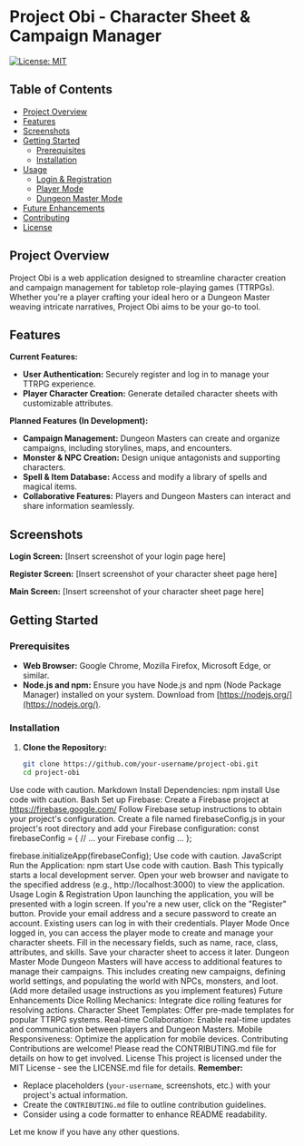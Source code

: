 # Project Obi -  Character Sheet & Campaign Manager

[![License: MIT](https://img.shields.io/badge/License-MIT-yellow.svg)](https://opensource.org/licenses/MIT) 

## Table of Contents 
* [Project Overview](#project-overview)
* [Features](#features)
* [Screenshots](#screenshots)
* [Getting Started](#getting-started)
    * [Prerequisites](#prerequisites)
    * [Installation](#installation)
* [Usage](#usage)
    * [Login & Registration](#login--registration)
    * [Player Mode](#player-mode)
    * [Dungeon Master Mode](#dungeon-master-mode) 
* [Future Enhancements](#future-enhancements)
* [Contributing](#contributing)
* [License](#license)

## Project Overview
Project Obi is a web application designed to streamline character creation and campaign management for tabletop role-playing games (TTRPGs). Whether you're a player crafting your ideal hero or a Dungeon Master weaving intricate narratives, Project Obi aims to be your go-to tool.

## Features
**Current Features:**
* **User Authentication:** Securely register and log in to manage your TTRPG experience.
* **Player Character Creation:** Generate detailed character sheets with customizable attributes.

**Planned Features (In Development):**
* **Campaign Management:**  Dungeon Masters can create and organize campaigns, including storylines, maps, and encounters.
* **Monster & NPC Creation:**  Design unique antagonists and supporting characters.
* **Spell & Item Database:**  Access and modify a library of spells and magical items.
* **Collaborative Features:** Players and Dungeon Masters can interact and share information seamlessly.

## Screenshots
**Login Screen:**
[Insert screenshot of your login page here]

**Register Screen:**
[Insert screenshot of your character sheet page here]

**Main Screen:**
[Insert screenshot of your character sheet page here]

## Getting Started 

### Prerequisites
* **Web Browser:** Google Chrome, Mozilla Firefox, Microsoft Edge, or similar.
* **Node.js and npm:**  Ensure you have Node.js and npm (Node Package Manager) installed on your system. Download from [https://nodejs.org/](https://nodejs.org/).

### Installation
1. **Clone the Repository:**
   ```bash
   git clone https://github.com/your-username/project-obi.git
   cd project-obi
Use code with caution.
Markdown
Install Dependencies:
npm install
Use code with caution.
Bash
Set up Firebase:
Create a Firebase project at https://firebase.google.com/
Follow Firebase setup instructions to obtain your project's configuration.
Create a file named firebaseConfig.js in your project's root directory and add your Firebase configuration:
const firebaseConfig = {
    // ... your Firebase config ...
};

firebase.initializeApp(firebaseConfig);
Use code with caution.
JavaScript
Run the Application:
npm start
Use code with caution.
Bash
This typically starts a local development server. Open your web browser and navigate to the specified address (e.g., http://localhost:3000) to view the application.
Usage
Login & Registration
Upon launching the application, you will be presented with a login screen.
If you're a new user, click on the "Register" button. Provide your email address and a secure password to create an account.
Existing users can log in with their credentials.
Player Mode
Once logged in, you can access the player mode to create and manage your character sheets.
Fill in the necessary fields, such as name, race, class, attributes, and skills.
Save your character sheet to access it later.
Dungeon Master Mode
Dungeon Masters will have access to additional features to manage their campaigns.
This includes creating new campaigns, defining world settings, and populating the world with NPCs, monsters, and loot.
(Add more detailed usage instructions as you implement features)
Future Enhancements
Dice Rolling Mechanics: Integrate dice rolling features for resolving actions.
Character Sheet Templates: Offer pre-made templates for popular TTRPG systems.
Real-time Collaboration: Enable real-time updates and communication between players and Dungeon Masters.
Mobile Responsiveness: Optimize the application for mobile devices.
Contributing
Contributions are welcome! Please read the CONTRIBUTING.md file for details on how to get involved.
License
This project is licensed under the MIT License - see the LICENSE.md file for details.
**Remember:**
* Replace placeholders (`your-username`, screenshots, etc.) with your project's actual information.
* Create the `CONTRIBUTING.md` file to outline contribution guidelines.
* Consider using a code formatter to enhance README readability. 

Let me know if you have any other questions.
